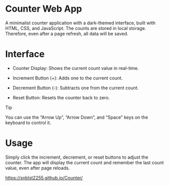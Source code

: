 # Counter Web App

A minimalist counter application with a dark-themed interface, built with HTML, CSS, and JavaScript. The counts are stored in local storage. Therefore, even after a page refresh, all data will be saved.

# Interface

- Counter Display: Shows the current count value in real-time.

- Increment Button (+): Adds one to the current count.

- Decrement Button (-): Subtracts one from the current count.

- Reset Button: Resets the counter back to zero.

> [!TIP]
> You can use the “Arrow Up”, “Arrow Down”, and “Space” keys on the keyboard to control it.

# Usage

Simply click the increment, decrement, or reset buttons to adjust the counter. The app will display the current count and remember the last count value, even after page reloads.

https://snblst2255.github.io/Counter/
